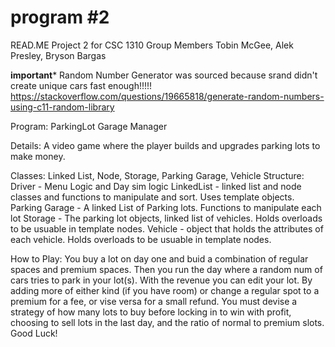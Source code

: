 # program #2
READ.ME
Project 2 for CSC 1310
Group Members Tobin McGee, Alek Presley, Bryson Bargas

****important*****
Random Number Generator was sourced because srand didn't create unique cars fast enough!!!!!
https://stackoverflow.com/questions/19665818/generate-random-numbers-using-c11-random-library

Program: ParkingLot Garage Manager

Details: A video game where the player builds and upgrades parking  lots to make money.

Classes: Linked List, Node, Storage, Parking Garage, Vehicle
Structure: 
    Driver - Menu Logic and Day sim logic
    LinkedList - linked list and node classes and functions to manipulate and sort. Uses template objects.
    Parking Garage - A linked List of Parking lots. Functions to manipulate each lot
    Storage - The parking lot objects, linked list of vehicles. Holds overloads to be usuable in template nodes.
    Vehicle - object that holds the attributes of each vehicle. Holds overloads to be usuable in template nodes.

How to Play:
    You buy a lot on day one and buid a combination of regular spaces and premium spaces. 
    Then you run the day where a random num of cars tries to park in your lot(s).
    With the revenue you can edit your lot. By adding more of either kind (if you have room) or change a regular spot to a premium for a fee, or vise versa for a small refund.
    You must devise a strategy of how many lots to buy before locking in to win with profit, choosing to sell lots in the last day, and the ratio of normal to premium slots.
    Good Luck!
